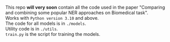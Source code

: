 This repo **will very soon** contain all the code used in the paper "Comparing and combining some popular NER approaches on Biomedical
task".  
Works with `Python version 3.10` and above.  
The code for all models is in `./models`.  
Utility code is in `./utils`.  
`train.py` is the script for training the models.
